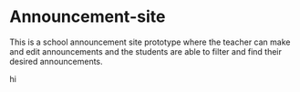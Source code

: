 # Announcement-site
This is a school announcement site prototype where the teacher can make and edit announcements and the students are able to filter and find their desired announcements.

hi

